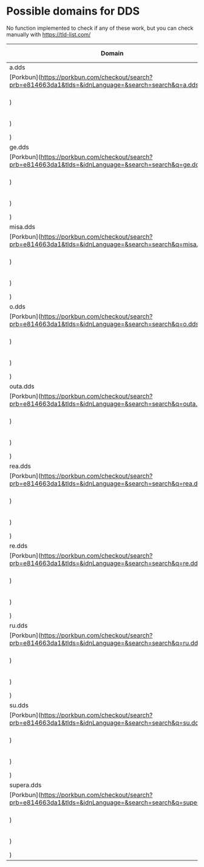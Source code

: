 # Possible domains for DDS

No function implemented to check if any of these work, but you can check manually with https://tld-list.com/

| Domain | Porkbun | NameCheap | Google Domains |
|---|---|---|---|
| a.dds | [Porkbun](https://porkbun.com/checkout/search?prb=e814663da1&tlds=&idnLanguage=&search=search&q=a.dds) | [Namecheap](https://www.namecheap.com/domains/registration/results/?domain=a.dds) | [Google](https://domains.google.com/registrar/search?searchTerm=a.dds) |
| ge.dds | [Porkbun](https://porkbun.com/checkout/search?prb=e814663da1&tlds=&idnLanguage=&search=search&q=ge.dds) | [Namecheap](https://www.namecheap.com/domains/registration/results/?domain=ge.dds) | [Google](https://domains.google.com/registrar/search?searchTerm=ge.dds) |
| misa.dds | [Porkbun](https://porkbun.com/checkout/search?prb=e814663da1&tlds=&idnLanguage=&search=search&q=misa.dds) | [Namecheap](https://www.namecheap.com/domains/registration/results/?domain=misa.dds) | [Google](https://domains.google.com/registrar/search?searchTerm=misa.dds) |
| o.dds | [Porkbun](https://porkbun.com/checkout/search?prb=e814663da1&tlds=&idnLanguage=&search=search&q=o.dds) | [Namecheap](https://www.namecheap.com/domains/registration/results/?domain=o.dds) | [Google](https://domains.google.com/registrar/search?searchTerm=o.dds) |
| outa.dds | [Porkbun](https://porkbun.com/checkout/search?prb=e814663da1&tlds=&idnLanguage=&search=search&q=outa.dds) | [Namecheap](https://www.namecheap.com/domains/registration/results/?domain=outa.dds) | [Google](https://domains.google.com/registrar/search?searchTerm=outa.dds) |
| rea.dds | [Porkbun](https://porkbun.com/checkout/search?prb=e814663da1&tlds=&idnLanguage=&search=search&q=rea.dds) | [Namecheap](https://www.namecheap.com/domains/registration/results/?domain=rea.dds) | [Google](https://domains.google.com/registrar/search?searchTerm=rea.dds) |
| re.dds | [Porkbun](https://porkbun.com/checkout/search?prb=e814663da1&tlds=&idnLanguage=&search=search&q=re.dds) | [Namecheap](https://www.namecheap.com/domains/registration/results/?domain=re.dds) | [Google](https://domains.google.com/registrar/search?searchTerm=re.dds) |
| ru.dds | [Porkbun](https://porkbun.com/checkout/search?prb=e814663da1&tlds=&idnLanguage=&search=search&q=ru.dds) | [Namecheap](https://www.namecheap.com/domains/registration/results/?domain=ru.dds) | [Google](https://domains.google.com/registrar/search?searchTerm=ru.dds) |
| su.dds | [Porkbun](https://porkbun.com/checkout/search?prb=e814663da1&tlds=&idnLanguage=&search=search&q=su.dds) | [Namecheap](https://www.namecheap.com/domains/registration/results/?domain=su.dds) | [Google](https://domains.google.com/registrar/search?searchTerm=su.dds) |
| supera.dds | [Porkbun](https://porkbun.com/checkout/search?prb=e814663da1&tlds=&idnLanguage=&search=search&q=supera.dds) | [Namecheap](https://www.namecheap.com/domains/registration/results/?domain=supera.dds) | [Google](https://domains.google.com/registrar/search?searchTerm=supera.dds) |
